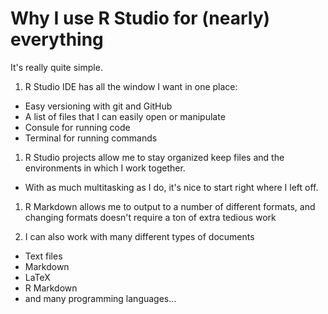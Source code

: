# Why I use R Studio for (nearly) everything

It's really quite simple.

1. R Studio IDE has all the window I want in one place: 
  - Easy versioning with git and GitHub
  - A list of files that I can easily open or manipulate
  - Consule for running code
  - Terminal for running commands

1. R Studio projects allow me to stay organized keep files and the environments in which I work together.
  - With as much multitasking as I do, it's nice to start right where I left off.

1. R Markdown allows me to output to a number of different formats, and changing formats doesn't require a ton of extra tedious work

1. I can also work with many different types of documents
  - Text files
  - Markdown
  - LaTeX
  - R Markdown
  - and many programming languages...